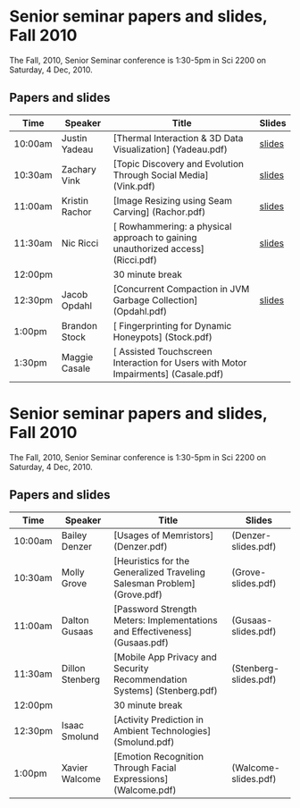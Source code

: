 # Senior seminar papers and slides, Fall 2010

The Fall, 2010, Senior Seminar conference is 1:30-5pm in Sci 2200 on Saturday, 4 Dec, 2010.

## Papers and slides

| Time | Speaker  | Title       | Slides  |
| -----|----------|-------------|---------|
|10:00am| 	Justin Yadeau| 	[Thermal Interaction & 3D Data Visualization] (Yadeau.pdf) |	[slides](Yadeau-slides.pdf) | 
|10:30am| 	Zachary Vink| 	[Topic Discovery and Evolution Through Social Media] (Vink.pdf)|	[slides](Vink-slides.pdf) |
|11:00am |	Kristin Rachor| 	[Image Resizing using Seam Carving] (Rachor.pdf)|	[slides](Rachor-slides.pdf) |
|11:30am| 	Nic Ricci| [	Rowhammering: a physical approach to gaining unauthorized access] (Ricci.pdf)| [slides](Ricci-slides.pdf) |
|12:00pm ||	  30 minute break 	  	  	 
|12:30pm |	Jacob Opdahl| 	[Concurrent Compaction in JVM Garbage Collection] (Opdahl.pdf)|	[slides](Opdahl-slides.pdf) |
|1:00pm |	Brandon Stock| [	Fingerprinting for Dynamic Honeypots] (Stock.pdf) |	  	
|1:30pm |	Maggie Casale| [	Assisted Touchscreen Interaction for Users with Motor Impairments] (Casale.pdf) |	   

# Senior seminar papers and slides, Fall 2010

The Fall, 2010, Senior Seminar conference is 1:30-5pm in Sci 2200 on Saturday, 4 Dec, 2010.

## Papers and slides

| Time | Speaker  | Title       | Slides  |
| -----|----------|-------------|---------|
|10:00am| 	Bailey Denzer| 	[Usages of Memristors] (Denzer.pdf) | 	(Denzer-slides.pdf) |
|10:30am| 	Molly Grove |	[Heuristics for the Generalized Traveling Salesman Problem] (Grove.pdf) |	(Grove-slides.pdf) |
|11:00am| 	Dalton Gusaas| 	[Password Strength Meters: Implementations and Effectiveness] (Gusaas.pdf) |(Gusaas-slides.pdf) |
|11:30am| 	Dillon Stenberg| 	[Mobile App Privacy and Security Recommendation Systems] (Stenberg.pdf)|(Stenberg-slides.pdf) |
|12:00pm ||	  	30 minute break 	  	  	 
|12:30pm| 	Isaac Smolund |	[Activity Prediction in Ambient Technologies] (Smolund.pdf)	
|1:00pm |	Xavier Walcome |	[Emotion Recognition Through Facial Expressions] (Walcome.pdf) |(Walcome-slides.pdf) |

